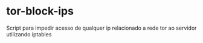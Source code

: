 # tor-block-ips
Script para impedir acesso de qualquer ip relacionado a rede tor ao servidor utilizando iptables
